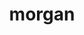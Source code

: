 ---
git: https://github.com/expressjs/morgan
logohandle: expressjs_morgan
sort: morgan
title: morgan
website: https://github.com/expressjs/morgan
---